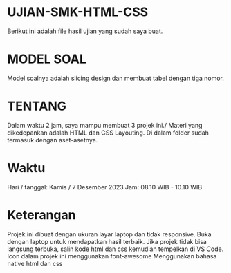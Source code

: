 # UJIAN-SMK-HTML-CSS
Berikut ini adalah file hasil ujian yang sudah saya buat.
# MODEL SOAL
Model soalnya adalah slicing design dan membuat tabel dengan tiga nomor.
# TENTANG
Dalam waktu 2 jam, saya mampu membuat 3 projek ini./
Materi yang dikedepankan adalah HTML dan CSS Layouting.
Di dalam folder sudah termasuk dengan aset-asetnya.
# Waktu
Hari / tanggal: Kamis / 7 Desember 2023
Jam: 08.10 WIB - 10.10 WIB 
# Keterangan
Projek ini dibuat dengan ukuran layar laptop dan tidak responsive. Buka dengan laptop untuk mendapatkan hasil terbaik. 
Jika projek tidak bisa langsung terbuka, salin kode html dan css kemudian tempelkan di VS Code.
Icon dalam projek ini menggunakan font-awesome 
Menggunakan bahasa native html dan css
